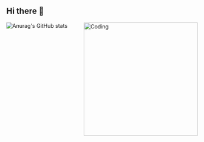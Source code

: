 ## Hi there 👋
<img align="right" alt="Coding" width="300" src="https://gifs.obs.ru-moscow-1.hc.sbercloud.ru/bdcc371627e6e90dc3c394dc6d7681a8a178665d6575af5cbcb718bd57302c05.gif">

![Anurag's GitHub stats](https://github-readme-stats.vercel.app/api?username=SlavaSheben&theme=midnight-purple&show_icons=true)


<!--
**SlavaSheben/SlavaSheben** is a ✨ _special_ ✨ repository because its `README.md` (this file) appears on your GitHub profile.

Here are some ideas to get you started:

-->
